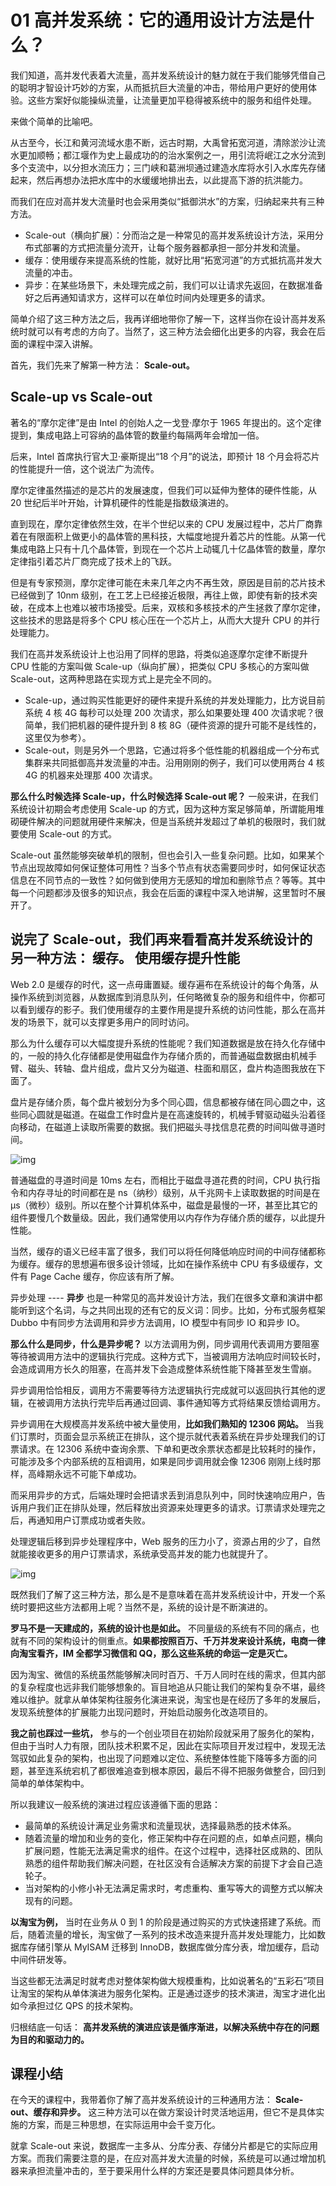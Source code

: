 # 01 高并发系统：它的通用设计方法是什么？

我们知道，高并发代表着大流量，高并发系统设计的魅力就在于我们能够凭借自己的聪明才智设计巧妙的方案，从而抵抗巨大流量的冲击，带给用户更好的使用体验。这些方案好似能操纵流量，让流量更加平稳得被系统中的服务和组件处理。

来做个简单的比喻吧。

从古至今，长江和黄河流域水患不断，远古时期，大禹曾拓宽河道，清除淤沙让流水更加顺畅；都江堰作为史上最成功的的治水案例之一，用引流将岷江之水分流到多个支流中，以分担水流压力；三门峡和葛洲坝通过建造水库将水引入水库先存储起来，然后再想办法把水库中的水缓缓地排出去，以此提高下游的抗洪能力。

而我们在应对高并发大流量时也会采用类似“抵御洪水”的方案，归纳起来共有三种方法。

- Scale-out（横向扩展）：分而治之是一种常见的高并发系统设计方法，采用分布式部署的方式把流量分流开，让每个服务器都承担一部分并发和流量。
- 缓存：使用缓存来提高系统的性能，就好比用“拓宽河道”的方式抵抗高并发大流量的冲击。
- 异步：在某些场景下，未处理完成之前，我们可以让请求先返回，在数据准备好之后再通知请求方，这样可以在单位时间内处理更多的请求。

简单介绍了这三种方法之后，我再详细地带你了解一下，这样当你在设计高并发系统时就可以有考虑的方向了。当然了，这三种方法会细化出更多的内容，我会在后面的课程中深入讲解。

首先，我们先来了解第一种方法： **Scale-out。**

## Scale-up vs Scale-out

著名的“摩尔定律”是由 Intel 的创始人之一戈登·摩尔于 1965 年提出的。这个定律提到，集成电路上可容纳的晶体管的数量约每隔两年会增加一倍。

后来，Intel 首席执行官大卫·豪斯提出“18 个月”的说法，即预计 18 个月会将芯片的性能提升一倍，这个说法广为流传。

摩尔定律虽然描述的是芯片的发展速度，但我们可以延伸为整体的硬件性能，从 20 世纪后半叶开始，计算机硬件的性能是指数级演进的。

直到现在，摩尔定律依然生效，在半个世纪以来的 CPU 发展过程中，芯片厂商靠着在有限面积上做更小的晶体管的黑科技，大幅度地提升着芯片的性能。从第一代集成电路上只有十几个晶体管，到现在一个芯片上动辄几十亿晶体管的数量，摩尔定律指引着芯片厂商完成了技术上的飞跃。

但是有专家预测，摩尔定律可能在未来几年之内不再生效，原因是目前的芯片技术已经做到了 10nm 级别，在工艺上已经接近极限，再往上做，即使有新的技术突破，在成本上也难以被市场接受。后来，双核和多核技术的产生拯救了摩尔定律，这些技术的思路是将多个 CPU 核心压在一个芯片上，从而大大提升 CPU 的并行处理能力。

我们在高并发系统设计上也沿用了同样的思路，将类似追逐摩尔定律不断提升 CPU 性能的方案叫做 Scale-up（纵向扩展），把类似 CPU 多核心的方案叫做 Scale-out，这两种思路在实现方式上是完全不同的。

- Scale-up，通过购买性能更好的硬件来提升系统的并发处理能力，比方说目前系统 4 核 4G 每秒可以处理 200 次请求，那么如果要处理 400 次请求呢？很简单，我们把机器的硬件提升到 8 核 8G（硬件资源的提升可能不是线性的，这里仅为参考）。
- Scale-out，则是另外一个思路，它通过将多个低性能的机器组成一个分布式集群来共同抵御高并发流量的冲击。沿用刚刚的例子，我们可以使用两台 4 核 4G 的机器来处理那 400 次请求。

**那么什么时候选择 Scale-up，什么时候选择 Scale-out 呢？** 一般来讲，在我们系统设计初期会考虑使用 Scale-up 的方式，因为这种方案足够简单，所谓能用堆砌硬件解决的问题就用硬件来解决，但是当系统并发超过了单机的极限时，我们就要使用 Scale-out 的方式。

Scale-out 虽然能够突破单机的限制，但也会引入一些复杂问题。比如，如果某个节点出现故障如何保证整体可用性？当多个节点有状态需要同步时，如何保证状态信息在不同节点的一致性？如何做到使用方无感知的增加和删除节点？等等。其中每一个问题都涉及很多的知识点，我会在后面的课程中深入地讲解，这里暂时不展开了。

## 说完了 Scale-out，我们再来看看高并发系统设计的另一种方法： **缓存。** 使用缓存提升性能

Web 2.0 是缓存的时代，这一点毋庸置疑。缓存遍布在系统设计的每个角落，从操作系统到浏览器，从数据库到消息队列，任何略微复杂的服务和组件中，你都可以看到缓存的影子。我们使用缓存的主要作用是提升系统的访问性能，那么在高并发的场景下，就可以支撑更多用户的同时访问。

那么为什么缓存可以大幅度提升系统的性能呢？我们知道数据是放在持久化存储中的，一般的持久化存储都是使用磁盘作为存储介质的，而普通磁盘数据由机械手臂、磁头、转轴、盘片组成，盘片又分为磁道、柱面和扇区，盘片构造图我放在下面了。

盘片是存储介质，每个盘片被划分为多个同心圆，信息都被存储在同心圆之中，这些同心圆就是磁道。在磁盘工作时盘片是在高速旋转的，机械手臂驱动磁头沿着径向移动，在磁道上读取所需要的数据。我们把磁头寻找信息花费的时间叫做寻道时间。

![img](assets/88a27d1b7a0f55917e59486137ab3002.jpg)

普通磁盘的寻道时间是 10ms 左右，而相比于磁盘寻道花费的时间，CPU 执行指令和内存寻址的时间都在是 ns（纳秒）级别，从千兆网卡上读取数据的时间是在μs（微秒）级别。所以在整个计算机体系中，磁盘是最慢的一环，甚至比其它的组件要慢几个数量级。因此，我们通常使用以内存作为存储介质的缓存，以此提升性能。

当然，缓存的语义已经丰富了很多，我们可以将任何降低响应时间的中间存储都称为缓存。缓存的思想遍布很多设计领域，比如在操作系统中 CPU 有多级缓存，文件有 Page Cache 缓存，你应该有所了解。

异步处理
---- **异步** 也是一种常见的高并发设计方法，我们在很多文章和演讲中都能听到这个名词，与之共同出现的还有它的反义词：同步。比如，分布式服务框架 Dubbo 中有同步方法调用和异步方法调用，IO 模型中有同步 IO 和异步 IO。

**那么什么是同步，什么是异步呢？** 以方法调用为例，同步调用代表调用方要阻塞等待被调用方法中的逻辑执行完成。这种方式下，当被调用方法响应时间较长时，会造成调用方长久的阻塞，在高并发下会造成整体系统性能下降甚至发生雪崩。

异步调用恰恰相反，调用方不需要等待方法逻辑执行完成就可以返回执行其他的逻辑，在被调用方法执行完毕后再通过回调、事件通知等方式将结果反馈给调用方。

异步调用在大规模高并发系统中被大量使用，**比如我们熟知的 12306 网站。** 当我们订票时，页面会显示系统正在排队，这个提示就代表着系统在异步处理我们的订票请求。在 12306 系统中查询余票、下单和更改余票状态都是比较耗时的操作，可能涉及多个内部系统的互相调用，如果是同步调用就会像 12306 刚刚上线时那样，高峰期永远不可能下单成功。

而采用异步的方式，后端处理时会把请求丢到消息队列中，同时快速响应用户，告诉用户我们正在排队处理，然后释放出资源来处理更多的请求。订票请求处理完之后，再通知用户订票成功或者失败。

处理逻辑后移到异步处理程序中，Web 服务的压力小了，资源占用的少了，自然就能接收更多的用户订票请求，系统承受高并发的能力也就提升了。

![img](assets/0756d48f746590894b6e96ae4e4f7609.jpg)

既然我们了解了这三种方法，那么是不是意味着在高并发系统设计中，开发一个系统时要把这些方法都用上呢？当然不是，系统的设计是不断演进的。

**罗马不是一天建成的，系统的设计也是如此。** 不同量级的系统有不同的痛点，也就有不同的架构设计的侧重点。**如果都按照百万、千万并发来设计系统，电商一律向淘宝看齐，IM 全都学习微信和 QQ，那么这些系统的命运一定是灭亡。**

因为淘宝、微信的系统虽然能够解决同时百万、千万人同时在线的需求，但其内部的复杂程度也远非我们能够想象的。盲目地追从只能让我们的架构复杂不堪，最终难以维护。就拿从单体架构往服务化演进来说，淘宝也是在经历了多年的发展后，发现系统整体的扩展能力出现问题时，开始启动服务化改造项目的。

**我之前也踩过一些坑，** 参与的一个创业项目在初始阶段就采用了服务化的架构，但由于当时人力有限，团队技术积累不足，因此在实际项目开发过程中，发现无法驾驭如此复杂的架构，也出现了问题难以定位、系统整体性能下降等多方面的问题，甚至连系统宕机了都很难追查到根本原因，最后不得不把服务做整合，回归到简单的单体架构中。

所以我建议一般系统的演进过程应该遵循下面的思路：

- 最简单的系统设计满足业务需求和流量现状，选择最熟悉的技术体系。
- 随着流量的增加和业务的变化，修正架构中存在问题的点，如单点问题，横向扩展问题，性能无法满足需求的组件。在这个过程中，选择社区成熟的、团队熟悉的组件帮助我们解决问题，在社区没有合适解决方案的前提下才会自己造轮子。
- 当对架构的小修小补无法满足需求时，考虑重构、重写等大的调整方式以解决现有的问题。

**以淘宝为例，** 当时在业务从 0 到 1 的阶段是通过购买的方式快速搭建了系统。而后，随着流量的增长，淘宝做了一系列的技术改造来提升高并发处理能力，比如数据库存储引擎从 MyISAM 迁移到 InnoDB，数据库做分库分表，增加缓存，启动中间件研发等。

当这些都无法满足时就考虑对整体架构做大规模重构，比如说著名的“五彩石”项目让淘宝的架构从单体演进为服务化架构。正是通过逐步的技术演进，淘宝才进化出如今承担过亿 QPS 的技术架构。

归根结底一句话： **高并发系统的演进应该是循序渐进，以解决系统中存在的问题为目的和驱动力的。**

## 课程小结

在今天的课程中，我带着你了解了高并发系统设计的三种通用方法： **Scale-out、缓存和异步。** 这三种方法可以在做方案设计时灵活地运用，但它不是具体实施的方案，而是三种思想，在实际运用中会千变万化。

就拿 Scale-out 来说，数据库一主多从、分库分表、存储分片都是它的实际应用方案。而我们需要注意的是，在应对高并发大流量的时候，系统是可以通过增加机器来承担流量冲击的，至于要采用什么样的方案还是要具体问题具体分析。
